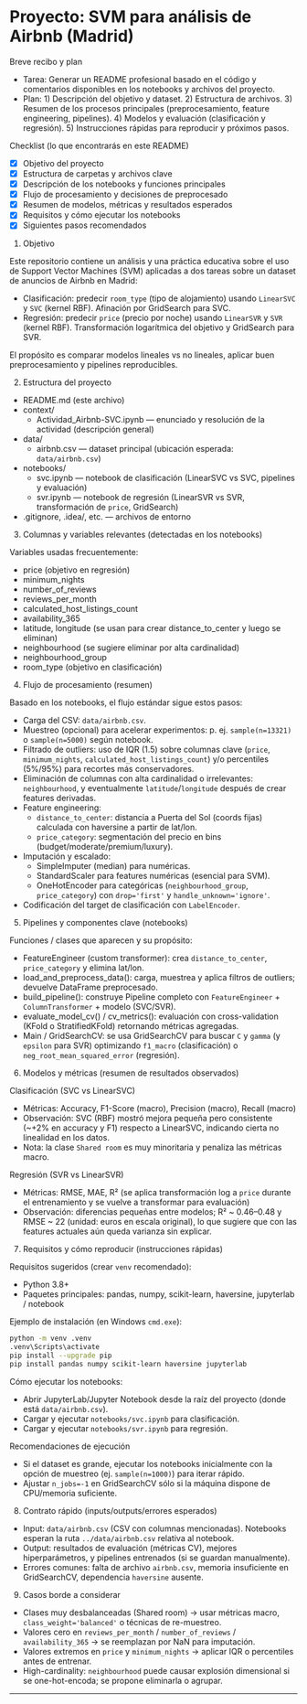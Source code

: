 # Proyecto: SVM para análisis de Airbnb (Madrid)

Breve recibo y plan
- Tarea: Generar un README profesional basado en el código y comentarios disponibles en los notebooks y archivos del proyecto.
- Plan: 1) Descripción del objetivo y dataset. 2) Estructura de archivos. 3) Resumen de los procesos principales (preprocesamiento, feature engineering, pipelines). 4) Modelos y evaluación (clasificación y regresión). 5) Instrucciones rápidas para reproducir y próximos pasos.

Checklist (lo que encontrarás en este README)
- [x] Objetivo del proyecto
- [x] Estructura de carpetas y archivos clave
- [x] Descripción de los notebooks y funciones principales
- [x] Flujo de procesamiento y decisiones de preprocesado
- [x] Resumen de modelos, métricas y resultados esperados
- [x] Requisitos y cómo ejecutar los notebooks
- [x] Siguientes pasos recomendados

1. Objetivo

Este repositorio contiene un análisis y una práctica educativa sobre el uso de Support Vector Machines (SVM) aplicadas a dos tareas sobre un dataset de anuncios de Airbnb en Madrid:

- Clasificación: predecir `room_type` (tipo de alojamiento) usando `LinearSVC` y `SVC` (kernel RBF). Afinación por GridSearch para SVC.
- Regresión: predecir `price` (precio por noche) usando `LinearSVR` y `SVR` (kernel RBF). Transformación logarítmica del objetivo y GridSearch para SVR.

El propósito es comparar modelos lineales vs no lineales, aplicar buen preprocesamiento y pipelines reproducibles.

2. Estructura del proyecto

- README.md  (este archivo)
- context/
  - Actividad_Airbnb-SVC.ipynb  — enunciado y resolución de la actividad (descripción general)
- data/
  - airbnb.csv  — dataset principal (ubicación esperada: `data/airbnb.csv`)
- notebooks/
  - svc.ipynb  — notebook de clasificación (LinearSVC vs SVC, pipelines y evaluación)
  - svr.ipynb  — notebook de regresión (LinearSVR vs SVR, transformación de `price`, GridSearch)
- .gitignore, .idea/, etc. — archivos de entorno

3. Columnas y variables relevantes (detectadas en los notebooks)

Variables usadas frecuentemente:
- price (objetivo en regresión)
- minimum_nights
- number_of_reviews
- reviews_per_month
- calculated_host_listings_count
- availability_365
- latitude, longitude (se usan para crear distance_to_center y luego se eliminan)
- neighbourhood (se sugiere eliminar por alta cardinalidad)
- neighbourhood_group
- room_type (objetivo en clasificación)

4. Flujo de procesamiento (resumen)

Basado en los notebooks, el flujo estándar sigue estos pasos:

- Carga del CSV: `data/airbnb.csv`.
- Muestreo (opcional) para acelerar experimentos: p. ej. `sample(n=13321)` o `sample(n=5000)` según notebook.
- Filtrado de outliers: uso de IQR (1.5) sobre columnas clave (`price`, `minimum_nights`, `calculated_host_listings_count`) y/o percentiles (5%/95%) para recortes más conservadores.
- Eliminación de columnas con alta cardinalidad o irrelevantes: `neighbourhood`, y eventualmente `latitude`/`longitude` después de crear features derivadas.
- Feature engineering:
  - `distance_to_center`: distancia a Puerta del Sol (coords fijas) calculada con haversine a partir de lat/lon.
  - `price_category`: segmentación del precio en bins (budget/moderate/premium/luxury).
- Imputación y escalado:
  - SimpleImputer (median) para numéricas.
  - StandardScaler para features numéricas (esencial para SVM).
  - OneHotEncoder para categóricas (`neighbourhood_group`, `price_category`) con `drop='first'` y `handle_unknown='ignore'`.
- Codificación del target de clasificación con `LabelEncoder`.

5. Pipelines y componentes clave (notebooks)

Funciones / clases que aparecen y su propósito:

- FeatureEngineer (custom transformer): crea `distance_to_center`, `price_category` y elimina lat/lon.
- load_and_preprocess_data(): carga, muestrea y aplica filtros de outliers; devuelve DataFrame preprocesado.
- build_pipeline(): construye Pipeline completo con `FeatureEngineer` + `ColumnTransformer` + modelo (SVC/SVR).
- evaluate_model_cv() / cv_metrics(): evaluación con cross-validation (KFold o StratifiedKFold) retornando métricas agregadas.
- Main / GridSearchCV: se usa GridSearchCV para buscar `C` y `gamma` (y `epsilon` para SVR) optimizando `f1_macro` (clasificación) o `neg_root_mean_squared_error` (regresión).

6. Modelos y métricas (resumen de resultados observados)

Clasificación (SVC vs LinearSVC)
- Métricas: Accuracy, F1-Score (macro), Precision (macro), Recall (macro)
- Observación: SVC (RBF) mostró mejora pequeña pero consistente (~+2% en accuracy y F1) respecto a LinearSVC, indicando cierta no linealidad en los datos.
- Nota: la clase `Shared room` es muy minoritaria y penaliza las métricas macro.

Regresión (SVR vs LinearSVR)
- Métricas: RMSE, MAE, R² (se aplica transformación log a `price` durante el entrenamiento y se vuelve a transformar para evaluación)
- Observación: diferencias pequeñas entre modelos; R² ~ 0.46–0.48 y RMSE ~ 22 (unidad: euros en escala original), lo que sugiere que con las features actuales aún queda varianza sin explicar.

7. Requisitos y cómo reproducir (instrucciones rápidas)

Requisitos sugeridos (crear `venv` recomendado):
- Python 3.8+
- Paquetes principales: pandas, numpy, scikit-learn, haversine, jupyterlab / notebook

Ejemplo de instalación (en Windows `cmd.exe`):

```bash
python -m venv .venv
.venv\Scripts\activate
pip install --upgrade pip
pip install pandas numpy scikit-learn haversine jupyterlab
```

Cómo ejecutar los notebooks:
- Abrir JupyterLab/Jupyter Notebook desde la raíz del proyecto (donde está `data/airbnb.csv`).
- Cargar y ejecutar `notebooks/svc.ipynb` para clasificación.
- Cargar y ejecutar `notebooks/svr.ipynb` para regresión.

Recomendaciones de ejecución
- Si el dataset es grande, ejecutar los notebooks inicialmente con la opción de muestreo (ej. `sample(n=1000)`) para iterar rápido.
- Ajustar `n_jobs=-1` en GridSearchCV sólo si la máquina dispone de CPU/memoria suficiente.

8. Contrato rápido (inputs/outputs/errores esperados)

- Input: `data/airbnb.csv` (CSV con columnas mencionadas). Notebooks esperan la ruta `../data/airbnb.csv` relativa al notebook.
- Output: resultados de evaluación (métricas CV), mejores hiperparámetros, y pipelines entrenados (si se guardan manualmente).
- Errores comunes: falta de archivo `airbnb.csv`, memoria insuficiente en GridSearchCV, dependencia `haversine` ausente.

9. Casos borde a considerar

- Clases muy desbalanceadas (Shared room) → usar métricas macro, `class_weight='balanced'` o técnicas de re-muestreo.
- Valores cero en `reviews_per_month` / `number_of_reviews` / `availability_365` → se reemplazan por NaN para imputación.
- Valores extremos en `price` y `minimum_nights` → aplicar IQR o percentiles antes de entrenar.
- High-cardinality: `neighbourhood` puede causar explosión dimensional si se one-hot-encoda; se propone eliminarla o agrupar.

---
